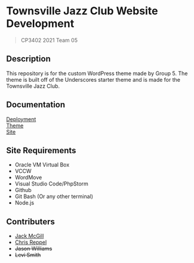 # Townsville Jazz Club Website Development
> CP3402 2021 Team 05

## Description
This repository is for the custom WordPress theme made by Group 5. The theme is built off of the Underscores starter theme and is made for the Townsville Jazz Club.

## Documentation
[Deployment](/deployment.md)  
[Theme](/theme.md)  
[Site](/site.md)

## Site Requirements
- Oracle VM Virtual Box
- VCCW
- WordMove
- Visual Studio Code/PhpStorm
- Github
- Git Bash (Or any other terminal)
- Node.js

## Contributers
* [Jack McGill](https://github.com/JackMcKill)
* [Chris Reppel](https://github.com/Chris-Reppel)
* ~~Jason Williams~~
* ~~Levi Smith~~
